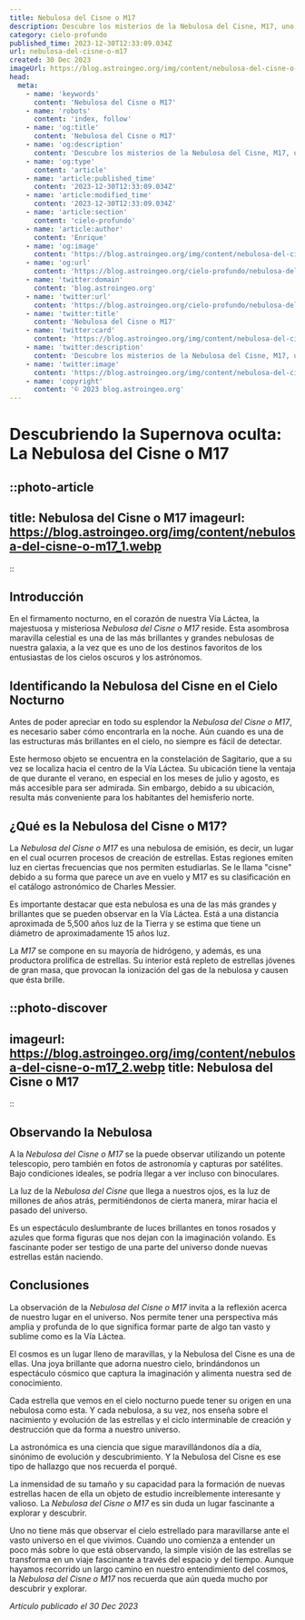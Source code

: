 ```yaml
---
title: Nebulosa del Cisne o M17
description: Descubre los misterios de la Nebulosa del Cisne, M17, uno de los objetos celestes más majestuosos. ¡Explora con nosotros este fascinante fenómeno espacial!
category: cielo-profundo
published_time: 2023-12-30T12:33:09.034Z
url: nebulosa-del-cisne-o-m17
created: 30 Dec 2023
imageUrl: https://blog.astroingeo.org/img/content/nebulosa-del-cisne-o-m17_3.webp
head:
  meta:
    - name: 'keywords'
      content: 'Nebulosa del Cisne o M17'
    - name: 'robots'
      content: 'index, follow'
    - name: 'og:title'
      content: 'Nebulosa del Cisne o M17'
    - name: 'og:description'
      content: 'Descubre los misterios de la Nebulosa del Cisne, M17, uno de los objetos celestes más majestuosos. ¡Explora con nosotros este fascinante fenómeno espacial!'
    - name: 'og:type'
      content: 'article'
    - name: 'article:published_time'
      content: '2023-12-30T12:33:09.034Z'
    - name: 'article:modified_time'
      content: '2023-12-30T12:33:09.034Z'
    - name: 'article:section'
      content: 'cielo-profundo'
    - name: 'article:author'
      content: 'Enrique'
    - name: 'og:image'
      content: 'https://blog.astroingeo.org/img/content/nebulosa-del-cisne-o-m17_3.webp'
    - name: 'og:url'
      content: 'https://blog.astroingeo.org/cielo-profundo/nebulosa-del-cisne-o-m17'
    - name: 'twitter:domain'
      content: 'blog.astroingeo.org'
    - name: 'twitter:url'
      content: 'https://blog.astroingeo.org/cielo-profundo/nebulosa-del-cisne-o-m17'
    - name: 'twitter:title'
      content: 'Nebulosa del Cisne o M17'
    - name: 'twitter:card'
      content: 'https://blog.astroingeo.org/img/content/nebulosa-del-cisne-o-m17_3.webp'
    - name: 'twitter:description'
      content: 'Descubre los misterios de la Nebulosa del Cisne, M17, uno de los objetos celestes más majestuosos. ¡Explora con nosotros este fascinante fenómeno espacial!'
    - name: 'twitter:image'
      content: 'https://blog.astroingeo.org/img/content/nebulosa-del-cisne-o-m17_3.webp'
    - name: 'copyright'
      content: '© 2023 blog.astroingeo.org'
---
```

# Descubriendo la Supernova oculta: La Nebulosa del Cisne o M17

::photo-article
---
title: Nebulosa del Cisne o M17
imageurl: https://blog.astroingeo.org/img/content/nebulosa-del-cisne-o-m17_1.webp
---
::

## **Introducción**

En el firmamento nocturno, en el corazón de nuestra Vía Láctea, la majestuosa y misteriosa *Nebulosa del Cisne o M17* reside. Esta asombrosa maravilla celestial es una de las más brillantes y grandes nebulosas de nuestra galaxia, a la vez que es uno de los destinos favoritos de los entusiastas de los cielos oscuros y los astrónomos.

## **Identificando la Nebulosa del Cisne en el Cielo Nocturno**

Antes de poder apreciar en todo su esplendor la *Nebulosa del Cisne o M17*, es necesario saber cómo encontrarla en la noche. Aún cuando es una de las estructuras más brillantes en el cielo, no siempre es fácil de detectar. 

Este hermoso objeto se encuentra en la constelación de Sagitario, que a su vez se localiza hacia el centro de la Vía Láctea. Su ubicación tiene la ventaja de que durante el verano, en especial en los meses de julio y agosto, es más accesible para ser admirada. Sin embargo, debido a su ubicación, resulta más conveniente para los habitantes del hemisferio norte.

## **¿Qué es la Nebulosa del Cisne o M17?**

La *Nebulosa del Cisne o M17* es una nebulosa de emisión, es decir, un lugar en el cual ocurren procesos de creación de estrellas. Estas regiones emiten luz en ciertas frecuencias que nos permiten estudiarlas. Se le llama "cisne" debido a su forma que parece un ave en vuelo y M17 es su clasificación en el catálogo astronómico de Charles Messier.

Es importante destacar que esta nebulosa es una de las más grandes y brillantes que se pueden observar en la Vía Láctea. Está a una distancia aproximada de 5,500 años luz de la Tierra y se estima que tiene un diámetro de aproximadamente 15 años luz.

La *M17* se compone en su mayoría de hidrógeno, y además, es una productora prolífica de estrellas. Su interior está repleto de estrellas jóvenes de gran masa, que provocan la ionización del gas de la nebulosa y causen que ésta brille.


::photo-discover
---
imageurl: https://blog.astroingeo.org/img/content/nebulosa-del-cisne-o-m17_2.webp
title: Nebulosa del Cisne o M17
---
::

## **Observando la Nebulosa**

A la *Nebulosa del Cisne o M17* se la puede observar utilizando un potente telescopio, pero también en fotos de astronomía y capturas por satélites. Bajo condiciones ideales, se podría llegar a ver incluso con binoculares.

La luz de la *Nebulosa del Cisne* que llega a nuestros ojos, es la luz de millones de años atrás, permitiéndonos de cierta manera, mirar hacia el pasado del universo. 

Es un espectáculo deslumbrante de luces brillantes en tonos rosados y azules que forma figuras que nos dejan con la imaginación volando. Es fascinante poder ser testigo de una parte del universo donde nuevas estrellas están naciendo. 

## **Conclusiones**

La observación de la *Nebulosa del Cisne o M17* invita a la reflexión acerca de nuestro lugar en el universo. Nos permite tener una perspectiva más amplia y profunda de lo que significa formar parte de algo tan vasto y sublime como es la Vía Láctea.

El cosmos es un lugar lleno de maravillas, y la Nebulosa del Cisne es una de ellas. Una joya brillante que adorna nuestro cielo, brindándonos un espectáculo cósmico que captura la imaginación y alimenta nuestra sed de conocimiento.

Cada estrella que vemos en el cielo nocturno puede tener su origen en una nebulosa como esta. Y cada nebulosa, a su vez, nos enseña sobre el nacimiento y evolución de las estrellas y el ciclo interminable de creación y destrucción que da forma a nuestro universo. 

La astronómica es una ciencia que sigue maravillándonos día a día, sinónimo de evolución y descubrimiento. Y la Nebulosa del Cisne es ese tipo de hallazgo que nos recuerda el porqué.

La inmensidad de su tamaño y su capacidad para la formación de nuevas estrellas hacen de ella un objeto de estudio increíblemente interesante y valioso. La *Nebulosa del Cisne o M17* es sin duda un lugar fascinante a explorar y descubrir.  

Uno no tiene más que observar el cielo estrellado para maravillarse ante el vasto universo en el que vivimos. Cuando uno comienza a entender un poco más sobre lo que está observando, la simple visión de las estrellas se transforma en un viaje fascinante a través del espacio y del tiempo. Aunque hayamos recorrido un largo camino en nuestro entendimiento del cosmos, la *Nebulosa del Cisne o M17* nos recuerda que aún queda mucho por descubrir y explorar.


_Artículo publicado el 30 Dec 2023_
